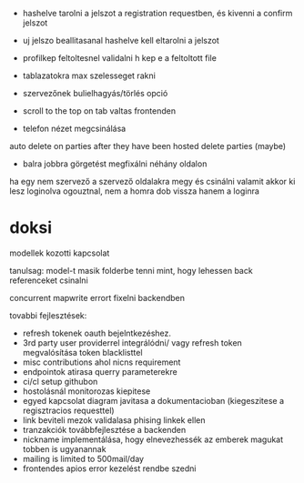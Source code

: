 - hashelve tarolni a jelszot a registration requestben, és kivenni a confirm jelszot
- uj jelszo beallitasanal hashelve kell eltarolni a jelszot
- profilkep feltoltesnel validalni h kep e a feltoltott file
- tablazatokra max szelesseget rakni

- szervezőnek bulielhagyás/törlés opció
- scroll to the top on tab valtas frontenden

- telefon nézet megcsinálása


auto delete on parties after they have been hosted
delete parties (maybe)

- balra jobbra görgetést megfixálni néhány oldalon



ha egy nem szervező a szervező oldalakra megy és csinálni valamit akkor ki lesz loginolva
ogouztnal, nem a homra dob vissza hanem a loginra

# doksi
modellek kozotti kapcsolat

tanulsag: model-t masik folderbe tenni mint, hogy lehessen back referenceket csinalni

concurrent mapwrite errort fixelni backendben





tovabbi fejlesztések:
- refresh tokenek oauth bejelntkezéshez.
- 3rd party user providerrel integrálódni/ vagy refresh token megvalósítása token blacklisttel
- misc contributions ahol nicns requirement
- endpointok atirasa querry parameterekre
- ci/cl setup githubon
- hostolásnál monitorozas kiepitese
- egyed kapcsolat diagram javitasa a dokumentacioban (kiegeszitese a regisztracios requesttel)
- link beviteli mezok validalasa phising linkek ellen
- tranzakciók továbbfejlesztése a backenden
- nickname implementálása, hogy elnevezhessék az emberek magukat tobben is ugyanannak
- mailing is limited to 500mail/day
- frontendes apios error kezelést rendbe szedni
